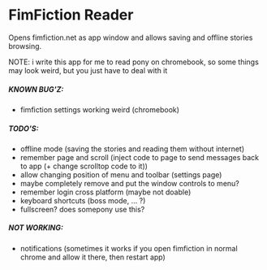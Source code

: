 FimFiction Reader
=================
Opens fimfiction.net as app window and allows saving and offline stories browsing.

NOTE: i write this app for me to read pony on chromebook, so some things may look weird, but you just have to deal with it

##### KNOWN BUG'Z:
- fimfiction settings working weird (chromebook)

##### TODO'S:
- offline mode (saving the stories and reading them without internet)
- remember page and scroll (inject code to page to send messages back to app (+ change scrolltop code to it))
- allow changing position of menu and toolbar (settings page)
- maybe completely remove and put the window controls to menu?
- remember login cross platform (maybe not doable)
- keyboard shortcuts (boss mode, ... ?)
- fullscreen? does somepony use this?

##### NOT WORKING:
- notifications (sometimes it works if you open fimfiction in normal chrome and allow it there, then restart app)

